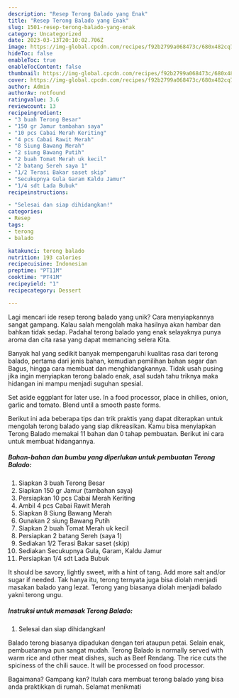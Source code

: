 ```yaml
---
description: "Resep Terong Balado yang Enak"
title: "Resep Terong Balado yang Enak"
slug: 1501-resep-terong-balado-yang-enak
category: Uncategorized
date: 2023-03-13T20:10:02.706Z
image: https://img-global.cpcdn.com/recipes/f92b2799a068473c/680x482cq70/terong-balado-foto-resep-utama.jpg
hideToc: false
enableToc: true
enableTocContent: false
thumbnail: https://img-global.cpcdn.com/recipes/f92b2799a068473c/680x482cq70/terong-balado-foto-resep-utama.jpg
cover: https://img-global.cpcdn.com/recipes/f92b2799a068473c/680x482cq70/terong-balado-foto-resep-utama.jpg
author: Admin
authorAv: notfound
ratingvalue: 3.6
reviewcount: 13
recipeingredient:
- "3 buah Terong Besar"
- "150 gr Jamur tambahan saya"
- "10 pcs Cabai Merah Keriting"
- "4 pcs Cabai Rawit Merah"
- "8 Siung Bawang Merah"
- "2 siung Bawang Putih"
- "2 buah Tomat Merah uk kecil"
- "2 batang Sereh saya 1"
- "1/2 Terasi Bakar saset skip"
- "Secukupnya Gula Garam Kaldu Jamur"
- "1/4 sdt Lada Bubuk"
recipeinstructions:

- "Selesai dan siap dihidangkan!"
categories:
- Resep
tags:
- terong
- balado

katakunci: terong balado 
nutrition: 193 calories
recipecuisine: Indonesian
preptime: "PT11M"
cooktime: "PT41M"
recipeyield: "1"
recipecategory: Dessert

---
```





Lagi mencari ide resep terong balado yang unik? Cara menyiapkannya sangat gampang. Kalau salah mengolah maka hasilnya akan hambar dan bahkan tidak sedap. Padahal terong balado yang enak selayaknya punya aroma dan cita rasa yang dapat memancing selera Kita.





Banyak hal yang sedikit banyak mempengaruhi kualitas rasa dari terong balado, pertama dari jenis bahan, kemudian pemilihan bahan segar dan Bagus, hingga cara membuat dan menghidangkannya. Tidak usah pusing jika ingin menyiapkan terong balado enak,      asal sudah tahu triknya maka hidangan ini mampu menjadi suguhan spesial.














Set aside eggplant for later use. In a food processor, place in chilies, onion, garlic and tomato. Blend until a smooth paste forms.






Berikut ini ada beberapa tips dan trik praktis yang dapat diterapkan untuk mengolah terong balado yang siap dikreasikan. Kamu bisa menyiapkan Terong Balado memakai 11 bahan dan 0 tahap pembuatan. Berikut ini cara untuk membuat hidangannya.

<!--inarticleads1-->

##### Bahan-bahan dan bumbu yang diperlukan untuk pembuatan Terong Balado:

1. Siapkan 3 buah Terong Besar
1. Siapkan 150 gr Jamur (tambahan saya)
1. Persiapkan 10 pcs Cabai Merah Keriting
1. Ambil 4 pcs Cabai Rawit Merah
1. Siapkan 8 Siung Bawang Merah
1. Gunakan 2 siung Bawang Putih
1. Siapkan 2 buah Tomat Merah uk kecil
1. Persiapkan 2 batang Sereh (saya 1)
1. Sediakan 1/2 Terasi Bakar saset (skip)
1. Sediakan Secukupnya Gula, Garam, Kaldu Jamur
1. Persiapkan 1/4 sdt Lada Bubuk


It should be savory, lightly sweet, with a hint of tang. Add more salt and/or sugar if needed. Tak hanya itu, terong ternyata juga bisa diolah menjadi masakan balado yang lezat. Terong yang biasanya diolah menjadi balado yakni terong ungu. 

<!--inarticleads2-->

##### Instruksi untuk memasak Terong Balado:


1. Selesai dan siap dihidangkan!

Balado terong biasanya dipadukan dengan teri ataupun petai. Selain enak, pembuatannya pun sangat mudah. Terong Balado is normally served with warm rice and other meat dishes, such as Beef Rendang. The rice cuts the spiciness of the chili sauce. It will be processed on food processor. 

Bagaimana? Gampang kan? Itulah cara membuat terong balado yang bisa anda praktikkan di rumah. Selamat menikmati

